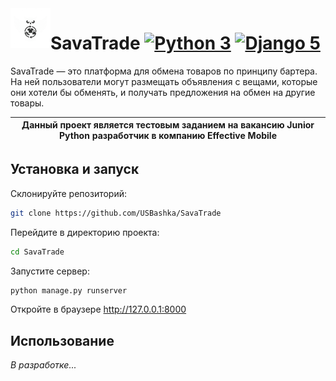 <img align="left" width="64" height="64" src="logo.png">

# SavaTrade [![Python 3](https://img.shields.io/badge/Python_3-3776AB?logo=python&logoColor=white)](https://python.org) [![Django 5](https://img.shields.io/badge/Django_5-092E20?logo=django&logoColor=white)](https://www.djangoproject.com/)

SavaTrade — это платформа для обмена товаров по принципу бартера. На ней пользователи могут размещать объявления
с вещами, которые они хотели бы обменять, и получать предложения на обмен на другие товары.

| Данный проект является тестовым заданием на вакансию Junior Python разработчик в компанию Effective Mobile |
|------------------------------------------------------------------------------------------------------------|


## Установка и запуск
Склонируйте репозиторий:
```bash
git clone https://github.com/USBashka/SavaTrade
```
Перейдите в директорию проекта:
```bash
cd SavaTrade
```
Запустите сервер:
```bash
python manage.py runserver
```
Откройте в браузере http://127.0.0.1:8000

## Использование
*В разработке...*
